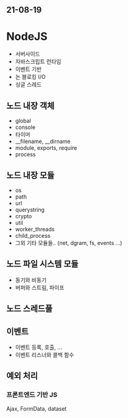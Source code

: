
## 21-08-19

# NodeJS
- 서버사이드
- 자바스크립트 런타임
- 이벤트 기반
- 논 블로킹 I/O
- 싱글 스레드

## 노드 내장 객체
- global
- console
- 타이머
- __filename, __dirname
- module, exports, require
- process

## 노드 내장 모듈
- os
- path
- url
- querystring
- crypto
- util
- worker_threads
- child_process
- 그외 기타 모듈들.. (net, dgram, fs, events ...)

## 노드 파일 시스템 모듈
- 동기와 비동기
- 버퍼와 스트림, 파이프

## 노드 스레드풀

## 이벤트
- 이벤트 등록, 호출, ...
- 이벤트 리스너와 콜백 함수

## 예외 처리



### 프론트엔드 기반 JS
Ajax, FormData, dataset